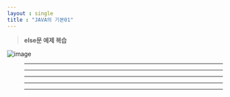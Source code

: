 ```yaml
---
layout : single
title : "JAVA의 기본01"
---
```

>**else문 예제 복습**

![image](https://user-images.githubusercontent.com/105334682/177663041-a1dcd54d-7f89-4f28-973e-d772083023b6.png)
>****


>****


>****


>****


>****
